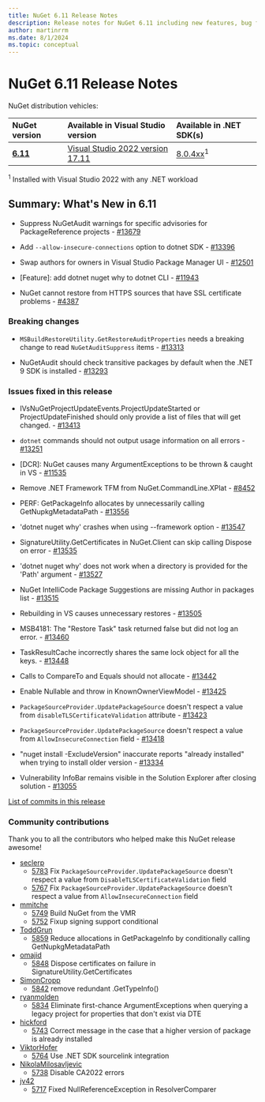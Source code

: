 ```yaml
---
title: NuGet 6.11 Release Notes
description: Release notes for NuGet 6.11 including new features, bug fixes, and DCRs.
author: martinrrm
ms.date: 8/1/2024
ms.topic: conceptual
---
```

# NuGet 6.11 Release Notes

NuGet distribution vehicles:

| NuGet version | Available in Visual Studio version | Available in .NET SDK(s) |
|:---|:---|:---|
| [**6.11**](https://nuget.org/downloads) | [Visual Studio 2022 version 17.11](https://visualstudio.microsoft.com/downloads/) | [8.0.4xx](https://dotnet.microsoft.com/download/dotnet/8.0)<sup>1</sup> |

<sup>1</sup> Installed with Visual Studio 2022 with any .NET workload

## Summary: What's New in 6.11

* Suppress NuGetAudit warnings for specific advisories for PackageReference projects - [#13679](https://github.com/NuGet/Home/issues/13679)

* Add `--allow-insecure-connections` option to dotnet SDK - [#13396](https://github.com/NuGet/Home/issues/13396)

* Swap authors for owners in Visual Studio Package Manager UI - [#12501](https://github.com/NuGet/Home/issues/12501)

* [Feature]: add dotnet nuget why to dotnet CLI - [#11943](https://github.com/NuGet/Home/issues/11943)

* NuGet cannot restore from HTTPS sources that have SSL certificate problems - [#4387](https://github.com/NuGet/Home/issues/4387)

### Breaking changes

* `MSBuildRestoreUtility.GetRestoreAuditProperties` needs a breaking change to read `NuGetAuditSuppress` items - [#13313](https://github.com/NuGet/Home/issues/13313)

* NuGetAudit should check transitive packages by default when the .NET 9 SDK is installed - [#13293](https://github.com/NuGet/Home/issues/13293)

### Issues fixed in this release

* IVsNuGetProjectUpdateEvents.ProjectUpdateStarted or ProjectUpdateFinished should only provide a list of files that will get changed. - [#13413](https://github.com/NuGet/Home/issues/13413)

* `dotnet` commands should not output usage information on all errors - [#13251](https://github.com/NuGet/Home/issues/13251)

* [DCR]: NuGet causes many ArgumentExceptions to be thrown & caught in VS - [#11535](https://github.com/NuGet/Home/issues/11535)

* Remove .NET Framework TFM from NuGet.CommandLine.XPlat - [#8452](https://github.com/NuGet/Home/issues/8452)

* PERF: GetPackageInfo allocates by unnecessarily calling GetNupkgMetadataPath - [#13556](https://github.com/NuGet/Home/issues/13556)

* 'dotnet nuget why' crashes when using --framework option - [#13547](https://github.com/NuGet/Home/issues/13547)

* SignatureUtility.GetCertificates in NuGet.Client can skip calling Dispose on error - [#13535](https://github.com/NuGet/Home/issues/13535)

* 'dotnet nuget why' does not work when a directory is provided for the 'Path' argument - [#13527](https://github.com/NuGet/Home/issues/13527)

* NuGet IntelliCode Package Suggestions are missing Author in packages list - [#13515](https://github.com/NuGet/Home/issues/13515)

* Rebuilding in VS causes unnecessary restores - [#13505](https://github.com/NuGet/Home/issues/13505)

* MSB4181: The "Restore Task" task returned false but did not log an error. - [#13460](https://github.com/NuGet/Home/issues/13460)

* TaskResultCache incorrectly shares the same lock object for all the keys. - [#13448](https://github.com/NuGet/Home/issues/13448)

* Calls to CompareTo and Equals should not allocate - [#13442](https://github.com/NuGet/Home/issues/13442)

* Enable Nullable and throw in KnownOwnerViewModel - [#13425](https://github.com/NuGet/Home/issues/13425)

* `PackageSourceProvider.UpdatePackageSource` doesn't respect a value from `disableTLSCertificateValidation` attribute - [#13423](https://github.com/NuGet/Home/issues/13423)

* `PackageSourceProvider.UpdatePackageSource` doesn't respect a value from `AllowInsecureConnection` field - [#13418](https://github.com/NuGet/Home/issues/13418)

* "nuget install -ExcludeVersion" inaccurate reports "already installed" when trying to install older version - [#13334](https://github.com/NuGet/Home/issues/13334)

* Vulnerability InfoBar remains visible in the Solution Explorer after closing solution - [#13055](https://github.com/NuGet/Home/issues/13055)

[List of commits in this release](https://github.com/NuGet/NuGet.Client/compare/6.11.0.122...6.10.1.5)

### Community contributions

Thank you to all the contributors who helped make this NuGet release awesome!

* [seclerp](https://github.com/NuGet/NuGet.Client/pull/5783)
  * [5783](https://github.com/NuGet/NuGet.Client/pull/5783) Fix `PackageSourceProvider.UpdatePackageSource` doesn't respect a value from `DisableTLSCertificateValidation` field
  * [5767](https://github.com/NuGet/NuGet.Client/pull/5767) Fix `PackageSourceProvider.UpdatePackageSource` doesn't respect a value from `AllowInsecureConnection` field
* [mmitche](https://github.com/NuGet/NuGet.Client/pull/5749)
  * [5749](https://github.com/NuGet/NuGet.Client/pull/5749) Build NuGet from the VMR
  * [5752](https://github.com/NuGet/NuGet.Client/pull/5752) Fixup signing support conditional
* [ToddGrun](https://github.com/NuGet/NuGet.Client/pull/5859)
  * [5859](https://github.com/NuGet/NuGet.Client/pull/5859) Reduce allocations in GetPackageInfo by conditionally calling GetNupkgMetadataPath
* [omajid](https://github.com/NuGet/NuGet.Client/pull/5848)
  * [5848](https://github.com/NuGet/NuGet.Client/pull/5848) Dispose certificates on failure in SignatureUtility.GetCertificates
* [SimonCropp](https://github.com/NuGet/NuGet.Client/pull/5842)
  * [5842](https://github.com/NuGet/NuGet.Client/pull/5842) remove redundant .GetTypeInfo()
* [ryanmolden](https://github.com/NuGet/NuGet.Client/pull/5834)
  * [5834](https://github.com/NuGet/NuGet.Client/pull/5834) Eliminate first-chance ArgumentExceptions when querying a legacy project for properties that don't exist via DTE
* [hickford](https://github.com/NuGet/NuGet.Client/pull/5743)
  * [5743](https://github.com/NuGet/NuGet.Client/pull/5743) Correct message in the case that a higher version of package is already installed
* [ViktorHofer](https://github.com/NuGet/NuGet.Client/pull/5764)
  * [5764](https://github.com/NuGet/NuGet.Client/pull/5764) Use .NET SDK sourcelink integration
* [NikolaMilosavljevic](https://github.com/NuGet/NuGet.Client/pull/5738)
  * [5738](https://github.com/NuGet/NuGet.Client/pull/5738) Disable CA2022 errors
* [jv42](https://github.com/NuGet/NuGet.Client/pull/5717)
  * [5717](https://github.com/NuGet/NuGet.Client/pull/5717) Fixed NullReferenceException in ResolverComparer
